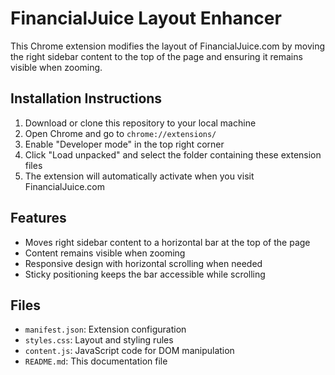 # FinancialJuice Layout Enhancer

This Chrome extension modifies the layout of FinancialJuice.com by moving the right sidebar content to the top of the page and ensuring it remains visible when zooming.

## Installation Instructions

1. Download or clone this repository to your local machine
2. Open Chrome and go to `chrome://extensions/`
3. Enable "Developer mode" in the top right corner
4. Click "Load unpacked" and select the folder containing these extension files
5. The extension will automatically activate when you visit FinancialJuice.com

## Features

- Moves right sidebar content to a horizontal bar at the top of the page
- Content remains visible when zooming
- Responsive design with horizontal scrolling when needed
- Sticky positioning keeps the bar accessible while scrolling

## Files

- `manifest.json`: Extension configuration
- `styles.css`: Layout and styling rules
- `content.js`: JavaScript code for DOM manipulation
- `README.md`: This documentation file 
